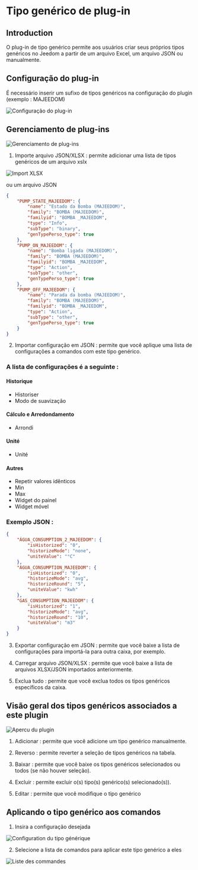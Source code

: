 # Tipo genérico de plug-in

## Introduction

O plug-in de tipo genérico permite aos usuários criar seus próprios tipos genéricos no Jeedom a partir de um arquivo Excel, um arquivo JSON ou manualmente.

## Configuração do plug-in

É necessário inserir um sufixo de tipos genéricos na configuração do plugin (exemplo : MAJEEDOM)

![Configuração do plug-in](../images/configuration_plugin.png)

## Gerenciamento de plug-ins

![Gerenciamento de plug-ins](../images/gestion_plugin.png)

1. Importe arquivo JSON/XLSX : permite adicionar uma lista de tipos genéricos de um arquivo xslx

![Import XLSX](../images/import_xlsx.png)

ou um arquivo JSON

```json
{
    "PUMP_STATE_MAJEEDOM": {
        "name": "Estado da Bomba (MAJEEDOM)",
        "family": "BOMBA (MAJEEDOM)",
        "familyid": "BOMBA _MAJEEDOM",
        "type": "Info",
        "subType": "binary",
        "genTypePerso_type": true
    },
    "PUMP_ON_MAJEEDOM": {
        "name": "Bomba ligada (MAJEEDOM)",
        "family": "BOMBA (MAJEEDOM)",
        "familyid": "BOMBA _MAJEEDOM",
        "type": "Action",
        "subType": "other",
        "genTypePerso_type": true
    },
    "PUMP_OFF_MAJEEDOM": {
        "name": "Parada da bomba (MAJEEDOM)",
        "family": "BOMBA (MAJEEDOM)",
        "familyid": "BOMBA _MAJEEDOM",
        "type": "Action",
        "subType": "other",
        "genTypePerso_type": true
    }
}
```

2. Importar configuração em JSON : permite que você aplique uma lista de configurações a comandos com este tipo genérico. 
### A lista de configurações é a seguinte : 

#### Historique
- Historiser
- Modo de suavização

#### Cálculo e Arredondamento
- Arrondi

#### Unité
- Unité

#### Autres
- Repetir valores idênticos
- Min
- Max
- Widget do painel
- Widget móvel

### Exemplo JSON :

```json
{
    "ÁGUA_CONSUMPTION_2_MAJEEDOM": {
        "isHistorized": "0",
        "historizeMode": "none",
        "uniteValue": "°C"
    },
    "ÁGUA_CONSUMPTION_MAJEEDOM": {
        "isHistorized": "0",
        "historizeMode": "avg",
        "historizeRound": "5",
        "uniteValue": "kwh"
    },
    "GAS_CONSUMPTION_MAJEEDOM": {
        "isHistorized": "1",
        "historizeMode": "avg",
        "historizeRound": "10",
        "uniteValue": "m3"
    }
}
```

3. Exportar configuração em JSON : permite que você baixe a lista de configurações para importá-la para outra caixa, por exemplo.

4. Carregar arquivo JSON/XLSX : permite que você baixe a lista de arquivos XLSX/JSON importados anteriormente.

5. Exclua tudo : permite que você exclua todos os tipos genéricos específicos da caixa.


## Visão geral dos tipos genéricos associados a este plugin

![Apercu du plugin](../images/apercu_plugin.png)

1. Adicionar : permite que você adicione um tipo genérico manualmente.

2. Reverso : permite reverter a seleção de tipos genéricos na tabela.

3. Baixar : permite que você baixe os tipos genéricos selecionados ou todos (se não houver seleção).

4. Excluir : permite excluir o(s) tipo(s) genérico(s) selecionado(s)).

5. Editar : permite que você modifique o tipo genérico

## Aplicando o tipo genérico aos comandos

1. Insira a configuração desejada

![Configuration du tipo générique](../images/configuration_type_generique.png)

2. Selecione a lista de comandos para aplicar este tipo genérico a eles

![Liste des commandes](../images/liste_commandes.png)